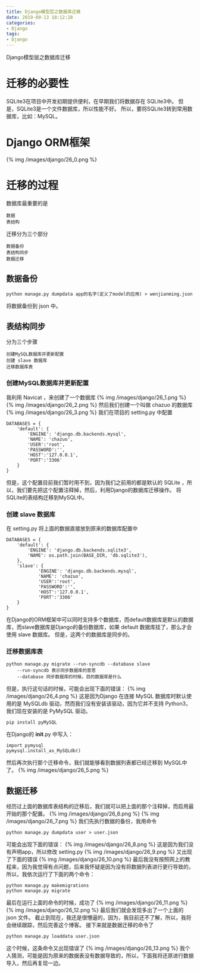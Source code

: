 ```yaml
---
title: Django模型层之数据库迁移
date: 2019-09-13 18:12:28
categories:
- Django
tags:
- Django
---
```

Django模型层之数据库迁移
<!-- more -->
# 迁移的必要性
SQLite3在项目中开发初期提供便利，在早期我们将数据存在 SQLite3中。
但是，SQLite3是一个文件数据库，所以性能不好。
所以，要将SQLite3转到常用数据库，比如：MySQL。
# Django ORM框架
{% img /images/django/26_0.png %}
# 迁移的过程
数据库最重要的是

	数据
	表结构
	
迁移分为三个部分

	数据备份
	表结构同步
	数据迁移
	
## 数据备份

	python manage.py dumpdata app的名字(定义了model的应用) > wenjianming.json
	
将数据备份到 json 中。
## 表结构同步
分为三个步骤

	创建MySQL数据库并更新配置
	创建 slave 数据库
	迁移数据库表
	
### 创建MySQL数据库并更新配置
我利用 Navicat ，来创建了一个数据库
{% img /images/django/26_1.png %}
{% img /images/django/26_2.png %}
然后我们创建一个叫做 chazuo 的数据库
{% img /images/django/26_3.png %}
我们在项目的 setting.py 中配置

	DATABASES = {
		'default': {
			'ENGINE': 'django.db.backends.mysql',
			'NAME': 'chazuo',
			'USER':'root',
			'PASSWORD':'',
			'HOST':'127.0.0.1',
			'PORT':'3306'
		}
	}

但是，这个配置目前我们暂时用不到，因为我们之前用的都是默认的 SQLite ，所以，我们要先把这个配置注释掉，然后，利用Django的数据库迁移操作。
将SQLite的表结构迁移到MySQL中。
### 创建 slave 数据库
在 setting.py 将上面的数据直接放到原来的数据库配置中

	DATABASES = {
		'default': {
			'ENGINE': 'django.db.backends.sqlite3',
			'NAME': os.path.join(BASE_DIR, 'db.sqlite3'),
		},
		'slave': {
				'ENGINE': 'django.db.backends.mysql',
				'NAME': 'chazuo',
				'USER':'root',
				'PASSWORD':'',
				'HOST':'127.0.0.1',
				'PORT':'3306'
		}
	}

在Django的ORM框架中可以同时支持多个数据库，而default数据库是默认的数据库，而slave数据库是Django的备份数据库，如果 default 数据库挂了，那么才会使用 slave 数据库。
但是，这两个的数据库是同步的。
### 迁移数据库表

	python manage.py migrate --run-syncdb --database slave
		--run-syncdb 表示同步数据库的意思
		--database 同步数据库的时候，目的数据库是什么
		
但是，执行这句话的时候，可能会出现下面的错误：
{% img /images/django/26_4.png %}
这是因为Django 在连接 MySQL 数据库时默认使用的是 MySQLdb 驱动，然而我们没有安装该驱动，因为它并不支持 Python3，我们现在安装的是 PyMySQL 驱动。

	pip install pyMySQL

在Django的 __init__.py 中写入：

	import pymysql
	pymysql.install_as_MySQLdb()
	
然后再次执行那个迁移命令，我们就能够看到数据列表都已经迁移到 MySQL中了。
{% img /images/django/26_5.png %}
## 数据迁移
经历过上面的数据库表结构的迁移后，我们就可以把上面的那个注释掉，而启用最开始的那个配置。
{% img /images/django/26_6.png %}
{% img /images/django/26_7.png %}
我们先执行数据的备份，我用命令

	python manage.py dumpdata user > user.json

可能会出现下面的错误：
{% img /images/django/26_8.png %}
这是因为我们没有声明app，所以修改 setting.py 
{% img /images/django/26_9.png %}
又出现了下面的错误
{% img /images/django/26_10.png %}
最后我没有按照网上的教程来，因为我觉得有点问题，后来我怀疑是因为没有将数据列表进行更行导致的，所以，我依次运行了下面的两个命令：

	python manage.py makemigrations
	python manage.py migrate
	
最后在运行上面的命令的时候，成功了
{% img /images/django/26_11.png %}
{% img /images/django/26_12.png %}
最后我们就会发现多出了一个上面的 json 文件。
截止到现在，我还是很懵逼的，因为，我目前还不了解，所以，我将会继续跟踪，然后完善这个博客。
接下来就是数据迁移的命令了

	python manage.py loaddata user.json
	
这个时候，这条命令又出现错误了
{% img /images/django/26_13.png %}
我个人猜测，可能是因为原来的数据表没有数据导致的，所以，下面我将还原进行数据导入，然后再复现一边。



